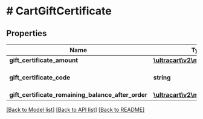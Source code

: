 # # CartGiftCertificate

## Properties

Name | Type | Description | Notes
------------ | ------------- | ------------- | -------------
**gift_certificate_amount** | [**\ultracart\v2\models\Currency**](Currency.md) |  | [optional]
**gift_certificate_code** | **string** | Gift certificate code | [optional]
**gift_certificate_remaining_balance_after_order** | [**\ultracart\v2\models\Currency**](Currency.md) |  | [optional]

[[Back to Model list]](../../README.md#models) [[Back to API list]](../../README.md#endpoints) [[Back to README]](../../README.md)
